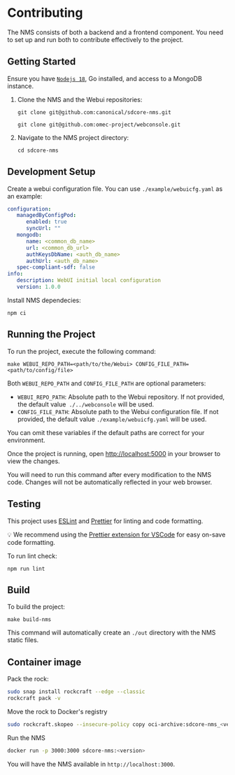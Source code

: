 # Contributing

The NMS consists of both a backend and a frontend component. You need to set up and run both to contribute effectively to the project.

## Getting Started

Ensure you have [`Nodejs 18`](https://nodejs.org/), Go installed, and access to a MongoDB instance.

1. Clone the NMS and the Webui repositories:

   ```shell
   git clone git@github.com:canonical/sdcore-nms.git
   ```

   ```shell
   git clone git@github.com:omec-project/webconsole.git
   ```

2. Navigate to the NMS project directory:

   ```shell
   cd sdcore-nms
   ```

## Development Setup

Create a webui configuration file. You can use `./example/webuicfg.yaml` as an example:

   ```yaml
   configuration:
      managedByConfigPod:
         enabled: true
         syncUrl: ""
      mongodb:
         name: <common_db_name>
         url: <common_db_url>
         authKeysDbName: <auth_db_name>
         authUrl: <auth_db_name>
      spec-compliant-sdf: false
   info:
      description: WebUI initial local configuration
      version: 1.0.0
   ```

Install NMS dependecies:
   ```shell
   npm ci
   ```

## Running the Project

To run the project, execute the following command:

   ```shell
   make WEBUI_REPO_PATH=<path/to/the/Webui> CONFIG_FILE_PATH=<path/to/config/file>
   ```

Both `WEBUI_REPO_PATH` and `CONFIG_FILE_PATH` are optional parameters:
- `WEBUI_REPO_PATH`: Absolute path to the Webui repository. If not provided, the default value` ./../webconsole` will be used.
- `CONFIG_FILE_PATH`: Absolute path to the Webui configuration file. If not provided, the default value `./example/webuicfg.yaml` will be used.

You can omit these variables if the default paths are correct for your environment.

Once the project is running, open [http://localhost:5000](http://localhost:5000) in your browser to view the changes.

You will need to run this command after every modification to the NMS code. Changes will not be automatically reflected in your web browser.

## Testing

This project uses [ESLint](https://eslint.org/) and [Prettier](https://prettier.io/) for linting and code formatting.

💡 We recommend using the [Prettier extension for VSCode](https://marketplace.visualstudio.com/items?itemName=esbenp.prettier-vscode) for easy on-save code formatting.

To run lint check:

```shell
npm run lint
```

## Build

To build the project:

```shell
make build-nms
```

This command will automatically create an `./out` directory with the NMS static files.

## Container image

Pack the rock:

```bash
sudo snap install rockcraft --edge --classic
rockcraft pack -v
```

Move the rock to Docker's registry

```bash
sudo rockcraft.skopeo --insecure-policy copy oci-archive:sdcore-nms_<version>_amd64.rock docker-daemon:sdcore-nms:<version>
```

Run the NMS

```bash
docker run -p 3000:3000 sdcore-nms:<version>
```

You will have the NMS available in `http://localhost:3000`.
